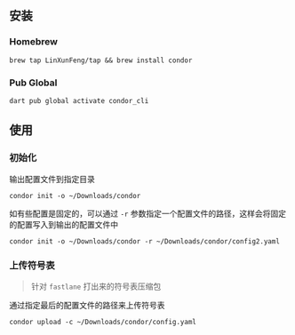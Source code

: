 ## 安装

### Homebrew

```shell
brew tap LinXunFeng/tap && brew install condor
```

### Pub Global

```shell
dart pub global activate condor_cli
```

## 使用

### 初始化

输出配置文件到指定目录

```shell
condor init -o ~/Downloads/condor
```

如有些配置是固定的，可以通过 `-r` 参数指定一个配置文件的路径，这样会将固定的配置写入到输出的配置文件中

```shell
condor init -o ~/Downloads/condor -r ~/Downloads/condor/config2.yaml
```

### 上传符号表

> 针对 `fastlane` 打出来的符号表压缩包

通过指定最后的配置文件的路径来上传符号表

```shell
condor upload -c ~/Downloads/condor/config.yaml
```
